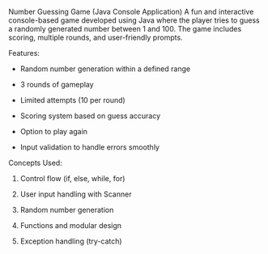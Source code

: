  Number Guessing Game (Java Console Application)
A fun and interactive console-based game developed using Java where the player tries to guess a randomly generated number between 1 and 100. The game includes scoring, multiple rounds, and user-friendly prompts.

 Features:
* Random number generation within a defined range

* 3 rounds of gameplay

* Limited attempts (10 per round)

* Scoring system based on guess accuracy

* Option to play again

* Input validation to handle errors smoothly

 Concepts Used:
 
1. Control flow (if, else, while, for)

2. User input handling with Scanner

3. Random number generation

4. Functions and modular design

5. Exception handling (try-catch)
